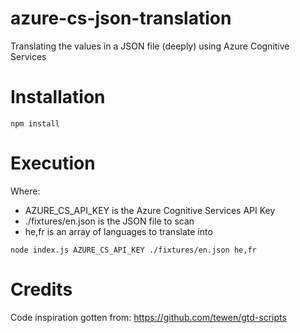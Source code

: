 # azure-cs-json-translation
Translating the values in a JSON file (deeply) using Azure Cognitive Services

# Installation

```
npm install
```

# Execution

Where:

* AZURE_CS_API_KEY is the Azure Cognitive Services API Key
* ./fixtures/en.json is the JSON file to scan
* he,fr is an array of languages to translate into

```
node index.js AZURE_CS_API_KEY ./fixtures/en.json he,fr
```

# Credits
Code inspiration gotten from:
https://github.com/tewen/gtd-scripts